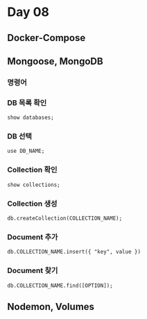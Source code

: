 # Day 08

## Docker-Compose

## Mongoose, MongoDB
### 명령어

### DB 목록 확인
`show databases;`

### DB 선택
`use DB_NAME;`

### Collection 확인
`show collections;`

### Collection 생성
`db.createCollection(COLLECTION_NAME);`

### Document 추가
`db.COLLECTION_NAME.insert({ "key", value })`

### Document 찾기
`db.COLLECTION_NAME.find([OPTION]);`

## Nodemon, Volumes
